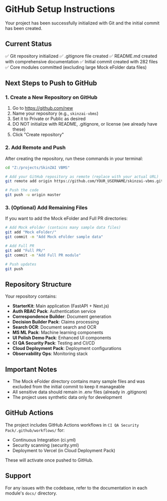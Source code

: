 # GitHub Setup Instructions

Your project has been successfully initialized with Git and the initial commit has been created.

## Current Status

✅ Git repository initialized
✅ .gitignore file created
✅ README.md created with comprehensive documentation
✅ Initial commit created with 282 files
✅ Core modules committed (excluding large Mock eFolder data files)

## Next Steps to Push to GitHub

### 1. Create a New Repository on GitHub

1. Go to https://github.com/new
2. Name your repository (e.g., `skinzai-vbms`)
3. Set it to Private or Public as desired
4. DO NOT initialize with README, .gitignore, or license (we already have these)
5. Click "Create repository"

### 2. Add Remote and Push

After creating the repository, run these commands in your terminal:

```bash
cd "Z:/projects/SkinZAI VBMS"

# Add your GitHub repository as remote (replace with your actual URL)
git remote add origin https://github.com/YOUR_USERNAME/skinzai-vbms.git

# Push the code
git push -u origin master
```

### 3. (Optional) Add Remaining Files

If you want to add the Mock eFolder and Full PR directories:

```bash
# Add Mock eFolder (contains many sample data files)
git add "Mock eFolder/"
git commit -m "Add Mock eFolder sample data"

# Add Full PR
git add "Full PR/"
git commit -m "Add Full PR module"

# Push updates
git push
```

## Repository Structure

Your repository contains:

- **StarterKit**: Main application (FastAPI + Next.js)
- **Auth RBAC Pack**: Authentication service
- **Correspondence Builder**: Document generation
- **Decision Builder Pack**: Claims processing
- **Search OCR**: Document search and OCR
- **MS ML Pack**: Machine learning components
- **UI Polish Demo Pack**: Enhanced UI components
- **CI QA Security Pack**: Testing and CI/CD
- **Cloud Deployment Pack**: Deployment configurations
- **Observability Ops**: Monitoring stack

## Important Notes

- The Mock eFolder directory contains many sample files and was excluded from the initial commit to keep it manageable
- All sensitive data should remain in .env files (already in .gitignore)
- The project uses synthetic data only for development

## GitHub Actions

The project includes GitHub Actions workflows in `CI QA Security Pack/.github/workflows/` for:
- Continuous Integration (ci.yml)
- Security scanning (security.yml)
- Deployment to Vercel (in Cloud Deployment Pack)

These will activate once pushed to GitHub.

## Support

For any issues with the codebase, refer to the documentation in each module's `docs/` directory.